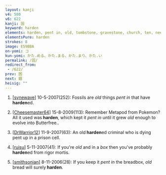 ```yaml
---
layout: kanji
v4: 580
v6: 622
kanji: 固
keyword: harden
elements: harden, pent in, old, tombstone, gravestone, church, ten, needle, mouth
elementsPure: harden
strokes: 8
image: E59BBA
on-yomi: コ
kun-yomi: かた.める、かた.まる、かた.まり、かた.い
permalink: /固/
redirect_from:
 - /622/
prev: 困
next: 錮
heisig: ""
---
```


1) [<a href="http://kanji.koohii.com/profile/synewave">synewave</a>] 10-5-2007(252): Fossils are <em>old</em> things <em>pent in</em> that have<strong> harden</strong>ed.

2) [<a href="http://kanji.koohii.com/profile/Cheesemaster64">Cheesemaster64</a>] 15-8-2009(113): Remember Metapod from Pokemon? All it used was<strong> harden</strong>, which kept it <em>pent in</em> until it grew <em>old</em> enough to evolve into Butterfree..

3) [<a href="http://kanji.koohii.com/profile/DrWarrior12">DrWarrior12</a>] 11-9-2007(63): An old<strong> harden</strong>ed criminal who is dying pent up in a prison cell.

4) [<a href="http://kanji.koohii.com/profile/ruisu">ruisu</a>] 5-11-2007(41): If you&#039;re <em>old</em> and in a <em>box</em> then you&#039;ve probably<strong> harden</strong>ed from rigor mortis.

5) [<a href="http://kanji.koohii.com/profile/smithsonian">smithsonian</a>] 8-11-2006(28): If you keep it <em>pent in</em> the breadbox, <em>old</em> bread will surely<strong> harden</strong>.

